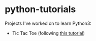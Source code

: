 # python-tutorials

Projects I've worked on to learn Python3:

- Tic Tac Toe (following [this tutorial](https://www.youtube.com/watch?v=Q6CCdCBVypg))
